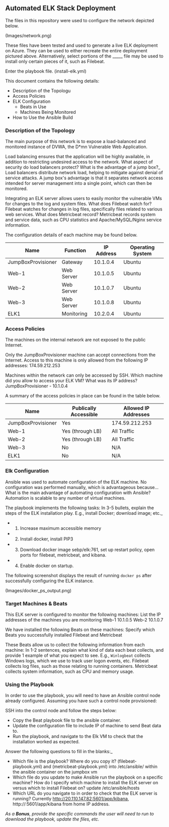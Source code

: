 ## Automated ELK Stack Deployment

The files in this repository were used to configure the network depicted below.

(Images/network.png)

These files have been tested and used to generate a live ELK deployment on Azure. They can be used to either recreate the entire deployment pictured above. Alternatively, select portions of the _____ file may be used to install only certain pieces of it, such as Filebeat.

  Enter the playbook file.
(install-elk.yml)

This document contains the following details:
- Description of the Topologu
- Access Policies
- ELK Configuration
  - Beats in Use
  - Machines Being Monitored
- How to Use the Ansible Build


### Description of the Topology

The main purpose of this network is to expose a load-balanced and monitored instance of DVWA, the D*mn Vulnerable Web Application.

Load balancing ensures that the application will be highly available, in addition to restricting undesired access to the network.
What aspect of security do load balancers protect? What is the advantage of a jump box?_
	Load balancers distribute network load, helping to mitigate against denial of service attacks.
	A jump box's advantage is that it separates network access intended for server management into a single point, which can then be monitored.

Integrating an ELK server allows users to easily monitor the vulnerable VMs for changes to the log and system files.
	What does Filebeat watch for?
		Filebeat watches for changes in log files, specifically files related to various web services.
	What does Metricbeat record?
		Metricbeat records system and service data, such as CPU statistics and Apache/MySQL/Nginx service information.

The configuration details of each machine may be found below.

| Name               | Function      | IP Address    | Operating System |
|--------------------|---------------|---------------|------------------|
| JumpBoxProvisioner | Gateway       | 10.1.0.4      | Ubuntu           |
| Web-1              | Web Server    | 10.1.0.5      | Ubuntu           |
| Web-2              | Web Server    | 10.1.0.7      | Ubuntu           |
| Web-3              | Web Server    | 10.1.0.8      | Ubuntu           |
| ELK1               | Monitoring    | 10.2.0.4      | Ubuntu           |

### Access Policies

The machines on the internal network are not exposed to the public Internet. 

Only the JumpBoxProvisioner machine can accept connections from the Internet. Access to this machine is only allowed from the following IP addresses:
	174.59.212.253
	
Machines within the network can only be accessed by SSH.
	Which machine did you allow to access your ELK VM? What was its IP address?
		JumpBoxProvisioner - 10.1.0.4

A summary of the access policies in place can be found in the table below.

| Name               | Publically Accessible | Allowed IP Addresses |
|--------------------|-----------------------|----------------------|
| JumpBoxProvisioner | Yes                   | 174.59.212.253       |
| Web-1              | Yes (through LB)      | All Traffic          |
| Web-2              | Yes (through LB)      | All Traffic          |
| Web-3              | No                    | N/A                  |
| ELK1               | No                    | N/A                  |

### Elk Configuration

Ansible was used to automate configuration of the ELK machine. No configuration was performed manually, which is advantageous because...
What is the main advantage of automating configuration with Ansible?
	Automation is scalable to any number of virtual machines.

The playbook implements the following tasks:
In 3-5 bullets, explain the steps of the ELK installation play. E.g., install Docker; download image; etc._
- 1) Increase maximum accessible memory
- 2) Install docker, install PIP3
- 3) Download docker image sebp/elk:761, set up restart policy, open ports for filebeat, metricbeat, and kibana.
- 4) Enable docker on startup.

The following screenshot displays the result of running `docker ps` after successfully configuring the ELK instance.

(Images/docker_ps_output.png)

### Target Machines & Beats
This ELK server is configured to monitor the following machines:
	List the IP addresses of the machines you are monitoring
		Web-1 10.1.0.5
		Web-2 10.1.0.7

We have installed the following Beats on these machines:
	Specify which Beats you successfully installed
		Filebeat and Metricbeat

These Beats allow us to collect the following information from each machine:
	In 1-2 sentences, explain what kind of data each beat collects, and provide 1 example of what you expect to see. E.g., `Winlogbeat` collects Windows logs, which we use to track user logon events, etc.
		Filebeat collects log files, such as those relating to running containers. Metricbeat collects system information, such as CPU and memory usage.

### Using the Playbook
In order to use the playbook, you will need to have an Ansible control node already configured. Assuming you have such a control node provisioned: 

SSH into the control node and follow the steps below:
- Copy the Beat playbook file to the ansible container.
- Update the configuration file to include IP of machine to send Beat data to.
- Run the playbook, and navigate to the Elk VM to check that the installation worked as expected.

Answer the following questions to fill in the blanks:_
- Which file is the playbook? Where do you copy it?
	(filebeat-playbook.yml) and (metricbeat-playbook.yml) into /etc/ansible/ within the ansible container on the jumpbox vm
- Which file do you update to make Ansible run the playbook on a specific machine? How do I specify which machine to install the ELK server on versus which to install Filebeat on?
	update /etc/ansible/hosts
- Which URL do you navigate to in order to check that the ELK server is running? 
	Currently http://20.110.147.82:5601/app/kibana, http://<elk vm public IP>:5601/app/kibana from home IP address.
	
_As a **Bonus**, provide the specific commands the user will need to run to download the playbook, update the files, etc._
